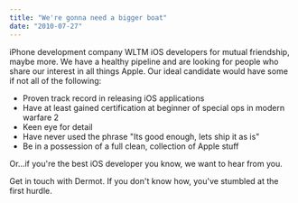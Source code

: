 ```yaml
---
title: "We're gonna need a bigger boat"
date: "2010-07-27"
---
```


iPhone development company WLTM iOS developers for mutual friendship, maybe more. We have a healthy pipeline and are looking for people who share our interest in all things Apple. Our ideal candidate would have some if not all of the following:

- Proven track record in releasing iOS applications
- Have at least gained certification at beginner of special ops in modern warfare 2
- Keen eye for detail
- Have never used the phrase "Its good enough, lets ship it as is"
- Be in a possession of a full clean, collection of Apple stuff

Or...if you're the best iOS developer you know, we want to hear from you.

Get in touch with Dermot. If you don't know how, you've stumbled at the first hurdle.
